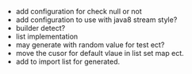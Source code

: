 * add configuration for check null or not
* add configuration to use with java8 stream style?
* builder detect?
* list implementation
* may generate with random value for test ect?
* move the cusor for default vlaue in list set map ect.
* add to import list for generated.
